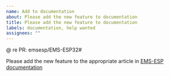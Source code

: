 ```yaml
---
name: Add to documentation
about: Please add the new feature to documentation
title: Please add the new feature to documentation
labels: documentation, help wanted
assignees: ""
---
```


@
re PR: emsesp/EMS-ESP32#

Please add the new feature to the appropriate article in [EMS-ESP documentation](https://github.com/emsesp/docs)
